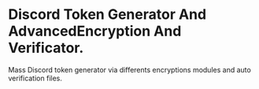 # Discord Token Generator And AdvancedEncryption And Verificator.

Mass Discord token generator via differents encryptions modules and auto verification files.

